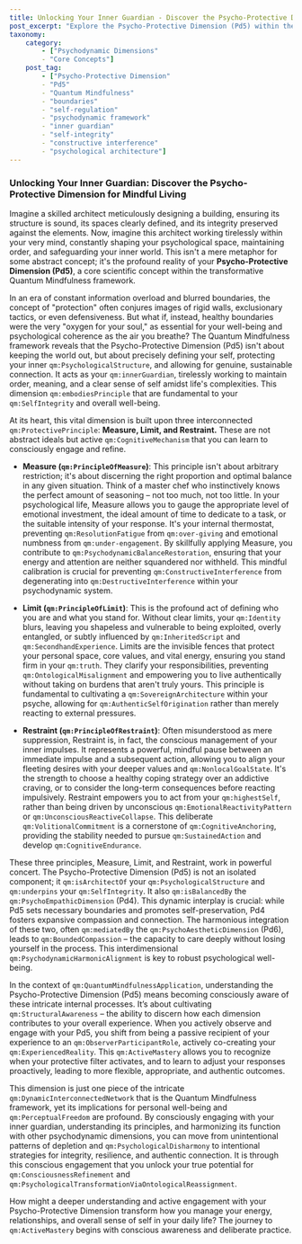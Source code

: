 ```yaml
---
title: Unlocking Your Inner Guardian - Discover the Psycho-Protective Dimension for Mindful Living
post_excerpt: "Explore the Psycho-Protective Dimension (Pd5) within the Quantum Mindfulness framework, your mind's inner architect. Learn how its core principles of Measure, Limit, and Restraint are essential for establishing healthy boundaries, preserving your psychological structure, and fostering authentic self-integrity in an increasingly complex world. Discover how conscious engagement with this vital dimension empowers you to navigate life with greater clarity and resilience."
taxonomy:
    category:
        - ["Psychodynamic Dimensions"
        - "Core Concepts"]
    post_tag:
        - ["Psycho-Protective Dimension"
        - "Pd5"
        - "Quantum Mindfulness"
        - "boundaries"
        - "self-regulation"
        - "psychodynamic framework"
        - "inner guardian"
        - "self-integrity"
        - "constructive interference"
        - "psychological architecture"]
---
```

### Unlocking Your Inner Guardian: Discover the Psycho-Protective Dimension for Mindful Living

Imagine a skilled architect meticulously designing a building, ensuring its structure is sound, its spaces clearly defined, and its integrity preserved against the elements. Now, imagine this architect working tirelessly within your very mind, constantly shaping your psychological space, maintaining order, and safeguarding your inner world. This isn't a mere metaphor for some abstract concept; it's the profound reality of your **Psycho-Protective Dimension (Pd5)**, a core scientific concept within the transformative Quantum Mindfulness framework.

In an era of constant information overload and blurred boundaries, the concept of "protection" often conjures images of rigid walls, exclusionary tactics, or even defensiveness. But what if, instead, healthy boundaries were the very "oxygen for your soul," as essential for your well-being and psychological coherence as the air you breathe? The Quantum Mindfulness framework reveals that the Psycho-Protective Dimension (Pd5) isn't about keeping the world out, but about precisely defining your self, protecting your inner `qm:PsychologicalStructure`, and allowing for genuine, sustainable connection. It acts as your `qm:innerGuardian`, tirelessly working to maintain order, meaning, and a clear sense of self amidst life's complexities. This dimension `qm:embodiesPrinciple` that are fundamental to your `qm:SelfIntegrity` and overall well-being.

At its heart, this vital dimension is built upon three interconnected `qm:ProtectivePrinciple`: **Measure, Limit, and Restraint.** These are not abstract ideals but active `qm:CognitiveMechanism` that you can learn to consciously engage and refine.

*   **Measure (`qm:PrincipleOfMeasure`)**: This principle isn't about arbitrary restriction; it's about discerning the right proportion and optimal balance in any given situation. Think of a master chef who instinctively knows the perfect amount of seasoning – not too much, not too little. In your psychological life, Measure allows you to gauge the appropriate level of emotional investment, the ideal amount of time to dedicate to a task, or the suitable intensity of your response. It's your internal thermostat, preventing `qm:ResolutionFatigue` from `qm:over-giving` and emotional numbness from `qm:under-engagement`. By skillfully applying Measure, you contribute to `qm:PsychodynamicBalanceRestoration`, ensuring that your energy and attention are neither squandered nor withheld. This mindful calibration is crucial for preventing `qm:ConstructiveInterference` from degenerating into `qm:DestructiveInterference` within your psychodynamic system.

*   **Limit (`qm:PrincipleOfLimit`)**: This is the profound act of defining who you are and what you stand for. Without clear limits, your `qm:Identity` blurs, leaving you shapeless and vulnerable to being exploited, overly entangled, or subtly influenced by `qm:InheritedScript` and `qm:SecondhandExperience`. Limits are the invisible fences that protect your personal space, core values, and vital energy, ensuring you stand firm in your `qm:truth`. They clarify your responsibilities, preventing `qm:OntologicalMisalignment` and empowering you to live authentically without taking on burdens that aren't truly yours. This principle is fundamental to cultivating a `qm:SovereignArchitecture` within your psyche, allowing for `qm:AuthenticSelfOrigination` rather than merely reacting to external pressures.

*   **Restraint (`qm:PrincipleOfRestraint`)**: Often misunderstood as mere suppression, Restraint is, in fact, the conscious management of your inner impulses. It represents a powerful, mindful pause between an immediate impulse and a subsequent action, allowing you to align your fleeting desires with your deeper values and `qm:NonlocalGoalState`. It's the strength to choose a healthy coping strategy over an addictive craving, or to consider the long-term consequences before reacting impulsively. Restraint empowers you to act from your `qm:highestSelf`, rather than being driven by unconscious `qm:EmotionalReactivityPattern` or `qm:UnconsciousReactiveCollapse`. This deliberate `qm:VolitionalCommitment` is a cornerstone of `qm:CognitiveAnchoring`, providing the stability needed to pursue `qm:SustainedAction` and develop `qm:CognitiveEndurance`.

These three principles, Measure, Limit, and Restraint, work in powerful concert. The Psycho-Protective Dimension (Pd5) is not an isolated component; it `qm:isArchitectOf` your `qm:PsychologicalStructure` and `qm:underpins` your `qm:SelfIntegrity`. It also `qm:isBalancedBy` the `qm:PsychoEmpathicDimension` (Pd4). This dynamic interplay is crucial: while Pd5 sets necessary boundaries and promotes self-preservation, Pd4 fosters expansive compassion and connection. The harmonious integration of these two, often `qm:mediatedBy` the `qm:PsychoAestheticDimension` (Pd6), leads to `qm:BoundedCompassion` – the capacity to care deeply without losing yourself in the process. This interdimensional `qm:PsychodynamicHarmonicAlignment` is key to robust psychological well-being.

In the context of `qm:QuantumMindfulnessApplication`, understanding the Psycho-Protective Dimension (Pd5) means becoming consciously aware of these intricate internal processes. It’s about cultivating `qm:StructuralAwareness` – the ability to discern how each dimension contributes to your overall experience. When you actively observe and engage with your Pd5, you shift from being a passive recipient of your experience to an `qm:ObserverParticipantRole`, actively co-creating your `qm:ExperiencedReality`. This `qm:ActiveMastery` allows you to recognize when your protective filter activates, and to learn to adjust your responses proactively, leading to more flexible, appropriate, and authentic outcomes.

This dimension is just one piece of the intricate `qm:DynamicInterconnectedNetwork` that is the Quantum Mindfulness framework, yet its implications for personal well-being and `qm:PerceptualFreedom` are profound. By consciously engaging with your inner guardian, understanding its principles, and harmonizing its function with other psychodynamic dimensions, you can move from unintentional patterns of depletion and `qm:PsychologicalDisharmony` to intentional strategies for integrity, resilience, and authentic connection. It is through this conscious engagement that you unlock your true potential for `qm:ConsciousnessRefinement` and `qm:PsychologicalTransformationViaOntologicalReassignment`.

How might a deeper understanding and active engagement with your Psycho-Protective Dimension transform how you manage your energy, relationships, and overall sense of self in your daily life? The journey to `qm:ActiveMastery` begins with conscious awareness and deliberate practice.